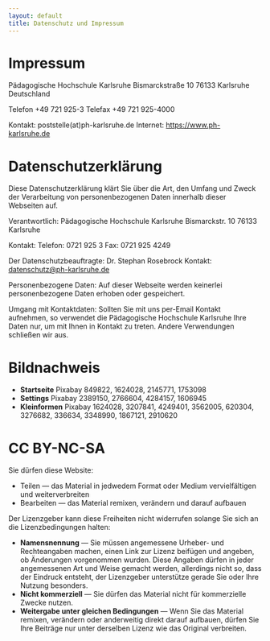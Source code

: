 ```yaml
---
layout: default
title: Datenschutz und Impressum
---
```

# Impressum
Pädagogische Hochschule Karlsruhe
Bismarckstraße 10
76133 Karlsruhe
Deutschland

Telefon +49 721 925-3
Telefax +49 721 925-4000

Kontakt: poststelle(at)ph-karlsruhe.de
Internet: https://www.ph-karlsruhe.de

# Datenschutzerklärung
Diese Datenschutzerklärung klärt Sie über die Art, den Umfang und Zweck der Verarbeitung von personenbezogenen Daten innerhalb dieser Webseiten auf.

Verantwortlich: 
Pädagogische Hochschule Karlsruhe 
Bismarckstr. 10
76133 Karlsruhe 

Kontakt: 
Telefon: 0721 925 3
Fax: 0721 925 4249

Der Datenschutzbeauftragte: 
Dr. Stephan Rosebrock
Kontakt: datenschutz@ph-karlsruhe.de

Personenbezogene Daten:
Auf dieser Webseite werden keinerlei personenbezogene Daten erhoben oder gespeichert.

Umgang mit Kontaktdaten:
Sollten Sie mit uns per-Email Kontakt aufnehmen, so verwendet die Pädagogische Hochschule Karlsruhe Ihre Daten nur, um mit Ihnen in Kontakt zu treten. Andere Verwendungen schließen wir aus.

# Bildnachweis
* **Startseite** Pixabay 849822, 1624028, 2145771, 1753098
* **Settings** Pixabay 2389150, 2766604, 4284157, 1606945
* **Kleinformen** Pixabay 1624028, 3207841, 4249401, 3562005, 620304, 3276682, 336634, 3348990, 1867121, 2910620 

# CC BY-NC-SA
Sie dürfen diese Website:
* Teilen — das Material in jedwedem Format oder Medium vervielfältigen und weiterverbreiten
* Bearbeiten — das Material remixen, verändern und darauf aufbauen

Der Lizenzgeber kann diese Freiheiten nicht widerrufen solange Sie sich an die Lizenzbedingungen halten:
* **Namensnennung** — Sie müssen angemessene Urheber- und Rechteangaben machen, einen Link zur Lizenz beifügen und angeben, ob Änderungen vorgenommen wurden. Diese Angaben dürfen in jeder angemessenen Art und Weise gemacht werden, allerdings nicht so, dass der Eindruck entsteht, der Lizenzgeber unterstütze gerade Sie oder Ihre Nutzung besonders.
* **Nicht kommerziell** — Sie dürfen das Material nicht für kommerzielle Zwecke nutzen.
* **Weitergabe unter gleichen Bedingungen** — Wenn Sie das Material remixen, verändern oder anderweitig direkt darauf aufbauen, dürfen Sie Ihre Beiträge nur unter derselben Lizenz wie das Original verbreiten.
